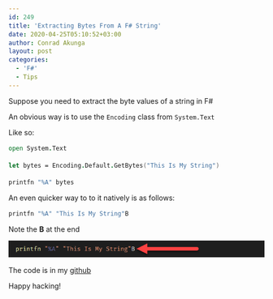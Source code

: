 ```yaml
---
id: 249
title: 'Extracting Bytes From A F# String'
date: 2020-04-25T05:10:52+03:00
author: Conrad Akunga
layout: post
categories:
  - 'F#'
  - Tips
---
```

Suppose you need to extract the byte values of a string in F#

An obvious way is to use the `Encoding` class from `System.Text`

Like so:
```fsharp
open System.Text

let bytes = Encoding.Default.GetBytes("This Is My String")

printfn "%A" bytes
```

An even quicker way to to it natively is as follows:

```fsharp
printfn "%A" "This Is My String"B
```

Note the **B** at the end

![](../images/2020/04/Bytes-2.png)

The code is in my [github](https://github.com/conradakunga/BlogCode/tree/master/2020-04-25%20-%20F%23%20Bytes)


Happy hacking!
